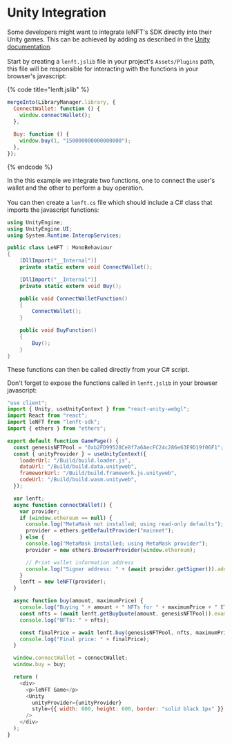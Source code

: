 # Unity Integration

Some developers might want to integrate leNFT's SDK directly into their Unity games. This can be achieved by adding as described in the [Unity documentation](https://docs.unity3d.com/Manual/webgl-interactingwithbrowserscripting.html).\
\
Start by creating a `lenft.jslib` file in your project's `Assets/Plugins` path, this file will be responsible for interacting with the functions in your browser's javascript:

{% code title="lenft.jslib" %}
```javascript
mergeInto(LibraryManager.library, {
  ConnectWallet: function () {
    window.connectWallet();
  },
  
  Buy: function () {
    window.buy(1, "150000000000000000");
  },
});
```
{% endcode %}

In the this example we integrate two functions, one to connect the user's wallet and the other to perform a buy operation.\
\
You can then create a `lenft.cs` file which should include a C# class that imports the javascript functions:

```csharp
using UnityEngine;
using UnityEngine.UI;
using System.Runtime.InteropServices;

public class LeNFT : MonoBehaviour
{
    [DllImport("__Internal")]
    private static extern void ConnectWallet();

    [DllImport("__Internal")]
    private static extern void Buy();

    public void ConnectWalletFunction()
    {
        ConnectWallet();
    }

    public void BuyFunction()
    {
        Buy();
    }
}
```

These functions can then be called directly from your C# script.



Don't forget to expose the functions called in `lenft.jslib`  in your browser javascript:

```javascript
"use client";
import { Unity, useUnityContext } from "react-unity-webgl";
import React from "react";
import leNFT from "lenft-sdk";
import { ethers } from "ethers";

export default function GamePage() {
  const genesisNFTPool = "0xb2FD99528Ce8f7a6AecFC24c286e63E9D19f06F1";
  const { unityProvider } = useUnityContext({
    loaderUrl: "/Build/build.loader.js",
    dataUrl: "/Build/build.data.unityweb",
    frameworkUrl: "/Build/build.framework.js.unityweb",
    codeUrl: "/Build/build.wasm.unityweb",
  });

  var lenft;
  async function connectWallet() {
    var provider;
    if (window.ethereum == null) {
      console.log("MetaMask not installed; using read-only defaults");
      provider = ethers.getDefaultProvider("mainnet");
    } else {
      console.log("MetaMask installed; using MetaMask provider");
      provider = new ethers.BrowserProvider(window.ethereum);

      // Print wallet information address
      console.log("Signer address: " + (await provider.getSigner()).address);
    }
    lenft = new leNFT(provider);
  }

  async function buy(amount, maximumPrice) {
    console.log("Buying " + amount + " NFTs for " + maximumPrice + " ETH");
    const nfts = (await lenft.getBuyQuote(amount, genesisNFTPool)).exampleNFTs;
    console.log("NFTs: " + nfts);

    const finalPrice = await lenft.buy(genesisNFTPool, nfts, maximumPrice);
    console.log("Final price: " + finalPrice);
  }

  window.connectWallet = connectWallet;
  window.buy = buy;

  return (
    <div>
      <p>leNFT Game</p>
      <Unity
        unityProvider={unityProvider}
        style={{ width: 800, height: 600, border: "solid black 1px" }}
      />
    </div>
  );
}
```
